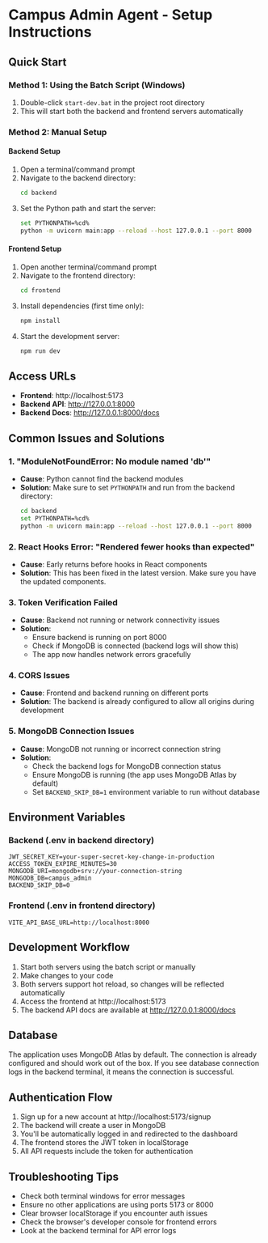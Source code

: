 # Campus Admin Agent - Setup Instructions

## Quick Start

### Method 1: Using the Batch Script (Windows)
1. Double-click `start-dev.bat` in the project root directory
2. This will start both the backend and frontend servers automatically

### Method 2: Manual Setup

#### Backend Setup
1. Open a terminal/command prompt
2. Navigate to the backend directory:
   ```bash
   cd backend
   ```
3. Set the Python path and start the server:
   ```bash
   set PYTHONPATH=%cd%
   python -m uvicorn main:app --reload --host 127.0.0.1 --port 8000
   ```

#### Frontend Setup
1. Open another terminal/command prompt
2. Navigate to the frontend directory:
   ```bash
   cd frontend
   ```
3. Install dependencies (first time only):
   ```bash
   npm install
   ```
4. Start the development server:
   ```bash
   npm run dev
   ```

## Access URLs
- **Frontend**: http://localhost:5173
- **Backend API**: http://127.0.0.1:8000
- **Backend Docs**: http://127.0.0.1:8000/docs

## Common Issues and Solutions

### 1. "ModuleNotFoundError: No module named 'db'"
- **Cause**: Python cannot find the backend modules
- **Solution**: Make sure to set `PYTHONPATH` and run from the backend directory:
  ```bash
  cd backend
  set PYTHONPATH=%cd%
  python -m uvicorn main:app --reload --host 127.0.0.1 --port 8000
  ```

### 2. React Hooks Error: "Rendered fewer hooks than expected"
- **Cause**: Early returns before hooks in React components
- **Solution**: This has been fixed in the latest version. Make sure you have the updated components.

### 3. Token Verification Failed
- **Cause**: Backend not running or network connectivity issues
- **Solution**: 
  - Ensure backend is running on port 8000
  - Check if MongoDB is connected (backend logs will show this)
  - The app now handles network errors gracefully

### 4. CORS Issues
- **Cause**: Frontend and backend running on different ports
- **Solution**: The backend is already configured to allow all origins during development

### 5. MongoDB Connection Issues
- **Cause**: MongoDB not running or incorrect connection string
- **Solution**: 
  - Check the backend logs for MongoDB connection status
  - Ensure MongoDB is running (the app uses MongoDB Atlas by default)
  - Set `BACKEND_SKIP_DB=1` environment variable to run without database

## Environment Variables

### Backend (.env in backend directory)
```
JWT_SECRET_KEY=your-super-secret-key-change-in-production
ACCESS_TOKEN_EXPIRE_MINUTES=30
MONGODB_URI=mongodb+srv://your-connection-string
MONGODB_DB=campus_admin
BACKEND_SKIP_DB=0
```

### Frontend (.env in frontend directory)
```
VITE_API_BASE_URL=http://localhost:8000
```

## Development Workflow
1. Start both servers using the batch script or manually
2. Make changes to your code
3. Both servers support hot reload, so changes will be reflected automatically
4. Access the frontend at http://localhost:5173
5. The backend API docs are available at http://127.0.0.1:8000/docs

## Database
The application uses MongoDB Atlas by default. The connection is already configured and should work out of the box. If you see database connection logs in the backend terminal, it means the connection is successful.

## Authentication Flow
1. Sign up for a new account at http://localhost:5173/signup
2. The backend will create a user in MongoDB
3. You'll be automatically logged in and redirected to the dashboard
4. The frontend stores the JWT token in localStorage
5. All API requests include the token for authentication

## Troubleshooting Tips
- Check both terminal windows for error messages
- Ensure no other applications are using ports 5173 or 8000
- Clear browser localStorage if you encounter auth issues
- Check the browser's developer console for frontend errors
- Look at the backend terminal for API error logs